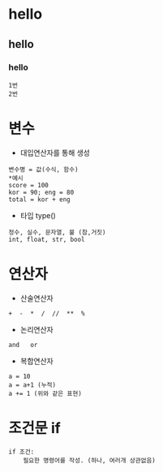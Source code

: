 # hello
## hello
### hello

```
1번
2번
```

# 변수
- 대입연산자를 통해 생성
```
변수명 = 값(수식, 함수)
*예시
score = 100
kor = 90; eng = 80
total = kor + eng
```
- 타입 type()
```
정수, 실수, 문자열, 불 (참,거짓)
int, float, str, bool
```
# 연산자
- 산술연산자
```
+  -  *  /  //  **  %
```
- 논리연산자
```
and   or
```
- 복합연산자
```
a = 10
a = a+1 (누적)
a += 1 (위와 같은 표현)
```
# 조건문 if
```
if 조건:
    필요한 명령어를 작성. (하나, 여러개 상관없음)
```
